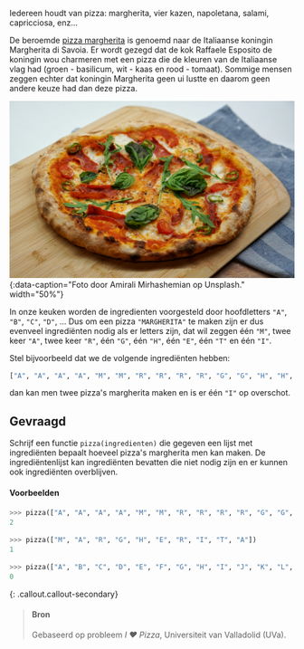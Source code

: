 Iedereen houdt van pizza: margherita, vier kazen, napoletana, salami, capricciosa, enz...

De beroemde <a href="https://nl.wikipedia.org/wiki/Pizza_margherita" target="_blank">pizza margherita</a> is genoemd naar de Italiaanse koningin Margherita di Savoia. Er wordt gezegd dat de kok Raffaele Esposito de koningin wou charmeren met een pizza die de kleuren van de Italiaanse vlag had (groen - basilicum, wit - kaas en rood - tomaat). Sommige mensen zeggen echter dat koningin Margherita geen ui lustte en daarom geen andere keuze had dan deze pizza.

![Foto door Amirali Mirhashemian op Unsplash.](media/amirali-mirhashemian.jpg "Foto door Amirali Mirhashemian op Unsplash."){:data-caption="Foto door Amirali Mirhashemian  op Unsplash." width="50%"}

In onze keuken worden de ingredienten voorgesteld door hoofdletters `"A"`, `"B"`, `"C"`, `"D"`, ... Dus om een pizza `"MARGHERITA"` te maken zijn er dus evenveel ingrediënten nodig als er letters zijn, dat wil zeggen één `"M"`, twee keer `"A"`, twee keer `"R"`, één `"G"`, één `"H"`, één `"E"`,  één `"T"` en één `"I"`.

Stel bijvoorbeeld dat we de volgende ingrediënten hebben:

```python
["A", "A", "A", "A", "M", "M", "R", "R", "R", "R", "G", "G", "H", "H", "E", "E", "T", "T", "I", "I", "I"]
```

dan kan men twee pizza's margherita maken en is er één `"I"` op overschot.

## Gevraagd
Schrijf een functie `pizza(ingredienten)` die gegeven een lijst met ingrediënten bepaalt hoeveel pizza's margherita men kan maken. De ingrediëntenlijst kan ingrediënten bevatten die niet nodig zijn en er kunnen ook ingrediënten overblijven.


#### Voorbeelden

```python
>>> pizza(["A", "A", "A", "A", "M", "M", "R", "R", "R", "R", "G", "G", "H", "H", "E", "E", "T", "T", "I", "I", "I"])
2
```

```python
>>> pizza(["M", "A", "R", "G", "H", "E", "R", "I", "T", "A"])
1
```

```python
>>> pizza(["A", "B", "C", "D", "E", "F", "G", "H", "I", "J", "K", "L", "M", "N", "O", "P", "Q", "R", "S", "T", "U", "V", "W", "X", "Y", "Z"])
0
```


{: .callout.callout-secondary}
>#### Bron
> Gebaseerd op probleem *I ❤ Pizza*, Universiteit van Valladolid (UVa). 
